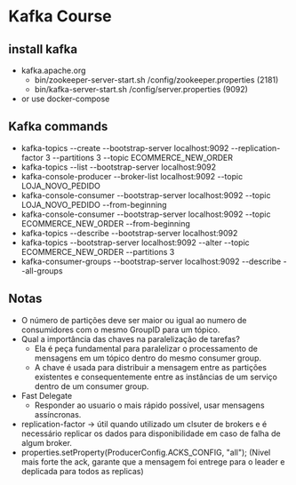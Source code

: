 # Kafka Course

## install kafka
* kafka.apache.org
  * bin/zookeeper-server-start.sh /config/zookeeper.properties (2181)
  * bin/kafka-server-start.sh /config/server.properties (9092)
* or use docker-compose

## Kafka commands
* kafka-topics --create --bootstrap-server localhost:9092 --replication-factor 3 --partitions 3 --topic ECOMMERCE_NEW_ORDER
* kafka-topics --list --bootstrap-server localhost:9092
* kafka-console-producer --broker-list localhost:9092 --topic LOJA_NOVO_PEDIDO
* kafka-console-consumer --bootstrap-server localhost:9092 --topic LOJA_NOVO_PEDIDO --from-beginning
* kafka-console-consumer --bootstrap-server localhost:9092 --topic ECOMMERCE_NEW_ORDER --from-beginning
* kafka-topics --describe --bootstrap-server localhost:9092
* kafka-topics --bootstrap-server localhost:9092 --alter --topic ECOMMERCE_NEW_ORDER --partitions 3
* kafka-consumer-groups --bootstrap-server localhost:9092 --describe --all-groups



## Notas
* O número de partições deve ser maior ou igual ao numero de consumidores com o mesmo GroupID para um tópico.
* Qual a importância das chaves na paralelização de tarefas?
  * Ela é peça fundamental para paralelizar o processamento de mensagens em um tópico dentro do mesmo consumer group.
  * A chave é usada para distribuir a mensagem entre as partições existentes e consequentemente entre as instâncias de um serviço dentro de um consumer group.
* Fast Delegate
  * Responder ao usuario o mais rápido possível, usar mensagens assíncronas.
* replication-factor -> útil quando utilizado um clsuter de brokers e é necessário replicar os dados para disponibilidade em caso de falha de algum broker.
* properties.setProperty(ProducerConfig.ACKS_CONFIG, "all"); (Nivel mais forte the ack, garante que a mensagem foi entrege para o leader e deplicada para todos as replicas)